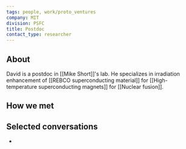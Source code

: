 ```yaml
---
tags: people, work/proto_ventures
company: MIT
division: PSFC
title: Postdoc
contact_type: researcher
---
```

## About
David is a postdoc in [[Mike Short]]'s lab. He specializes in irradiation enhancement of [[REBCO superconducting material]] for [[High-temperature superconducting magnets]] for [[Nuclear fusion]].

## How we met

## Selected conversations
- 